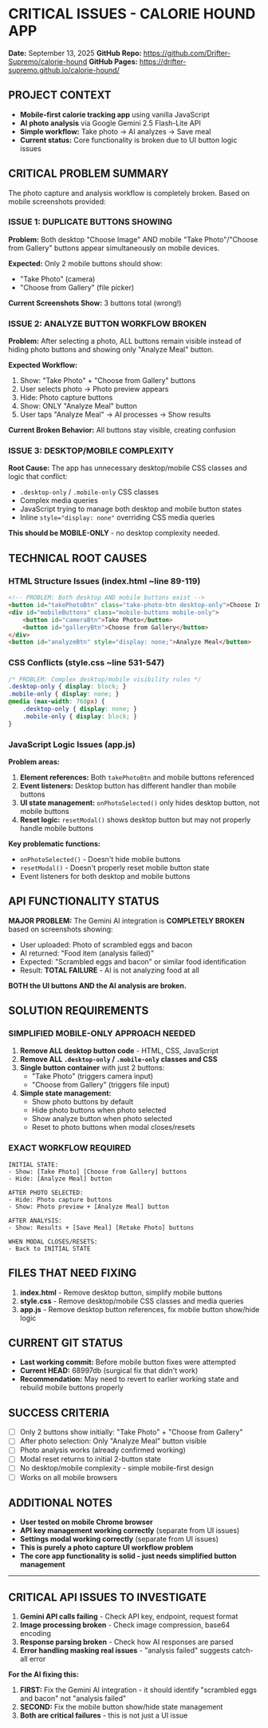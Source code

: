 # CRITICAL ISSUES - CALORIE HOUND APP
**Date:** September 13, 2025
**GitHub Repo:** https://github.com/Drifter-Supremo/calorie-hound
**GitHub Pages:** https://drifter-supremo.github.io/calorie-hound/

## PROJECT CONTEXT
- **Mobile-first calorie tracking app** using vanilla JavaScript
- **AI photo analysis** via Google Gemini 2.5 Flash-Lite API
- **Simple workflow:** Take photo → AI analyzes → Save meal
- **Current status:** Core functionality is broken due to UI button logic issues

## CRITICAL PROBLEM SUMMARY
The photo capture and analysis workflow is completely broken. Based on mobile screenshots provided:

### ISSUE 1: DUPLICATE BUTTONS SHOWING
**Problem:** Both desktop "Choose Image" AND mobile "Take Photo"/"Choose from Gallery" buttons appear simultaneously on mobile devices.

**Expected:** Only 2 mobile buttons should show:
- "Take Photo" (camera)
- "Choose from Gallery" (file picker)

**Current Screenshots Show:** 3 buttons total (wrong!)

### ISSUE 2: ANALYZE BUTTON WORKFLOW BROKEN
**Problem:** After selecting a photo, ALL buttons remain visible instead of hiding photo buttons and showing only "Analyze Meal" button.

**Expected Workflow:**
1. Show: "Take Photo" + "Choose from Gallery" buttons
2. User selects photo → Photo preview appears
3. Hide: Photo capture buttons
4. Show: ONLY "Analyze Meal" button
5. User taps "Analyze Meal" → AI processes → Show results

**Current Broken Behavior:** All buttons stay visible, creating confusion

### ISSUE 3: DESKTOP/MOBILE COMPLEXITY
**Root Cause:** The app has unnecessary desktop/mobile CSS classes and logic that conflict:
- `.desktop-only` / `.mobile-only` CSS classes
- Complex media queries
- JavaScript trying to manage both desktop and mobile button states
- Inline `style="display: none"` overriding CSS media queries

**This should be MOBILE-ONLY** - no desktop complexity needed.

## TECHNICAL ROOT CAUSES

### HTML Structure Issues (index.html ~line 89-119)
```html
<!-- PROBLEM: Both desktop AND mobile buttons exist -->
<button id="takePhotoBtn" class="take-photo-btn desktop-only">Choose Image</button>
<div id="mobileButtons" class="mobile-buttons mobile-only">
    <button id="cameraBtn">Take Photo</button>
    <button id="galleryBtn">Choose from Gallery</button>
</div>
<button id="analyzeBtn" style="display: none;">Analyze Meal</button>
```

### CSS Conflicts (style.css ~line 531-547)
```css
/* PROBLEM: Complex desktop/mobile visibility rules */
.desktop-only { display: block; }
.mobile-only { display: none; }
@media (max-width: 768px) {
    .desktop-only { display: none; }
    .mobile-only { display: block; }
}
```

### JavaScript Logic Issues (app.js)
**Problem areas:**
1. **Element references:** Both `takePhotoBtn` and mobile buttons referenced
2. **Event listeners:** Desktop button has different handler than mobile buttons
3. **UI state management:** `onPhotoSelected()` only hides desktop button, not mobile buttons
4. **Reset logic:** `resetModal()` shows desktop button but may not properly handle mobile buttons

**Key problematic functions:**
- `onPhotoSelected()` - Doesn't hide mobile buttons
- `resetModal()` - Doesn't properly reset mobile button state
- Event listeners for both desktop and mobile buttons

## API FUNCTIONALITY STATUS
**MAJOR PROBLEM:** The Gemini AI integration is **COMPLETELY BROKEN** based on screenshots showing:
- User uploaded: Photo of scrambled eggs and bacon
- AI returned: "Food item (analysis failed)"
- Expected: "Scrambled eggs and bacon" or similar food identification
- Result: **TOTAL FAILURE** - AI is not analyzing food at all

**BOTH the UI buttons AND the AI analysis are broken.**

## SOLUTION REQUIREMENTS

### SIMPLIFIED MOBILE-ONLY APPROACH NEEDED
1. **Remove ALL desktop button code** - HTML, CSS, JavaScript
2. **Remove ALL `.desktop-only` / `.mobile-only` classes and CSS**
3. **Single button container** with just 2 buttons:
   - "Take Photo" (triggers camera input)
   - "Choose from Gallery" (triggers file input)
4. **Simple state management:**
   - Show photo buttons by default
   - Hide photo buttons when photo selected
   - Show analyze button when photo selected
   - Reset to photo buttons when modal closes/resets

### EXACT WORKFLOW REQUIRED
```
INITIAL STATE:
- Show: [Take Photo] [Choose from Gallery] buttons
- Hide: [Analyze Meal] button

AFTER PHOTO SELECTED:
- Hide: Photo capture buttons
- Show: Photo preview + [Analyze Meal] button

AFTER ANALYSIS:
- Show: Results + [Save Meal] [Retake Photo] buttons

WHEN MODAL CLOSES/RESETS:
- Back to INITIAL STATE
```

## FILES THAT NEED FIXING
1. **index.html** - Remove desktop button, simplify mobile buttons
2. **style.css** - Remove desktop/mobile CSS classes and media queries
3. **app.js** - Remove desktop button references, fix mobile button show/hide logic

## CURRENT GIT STATUS
- **Last working commit:** Before mobile button fixes were attempted
- **Current HEAD:** 68997db (surgical fix that didn't work)
- **Recommendation:** May need to revert to earlier working state and rebuild mobile buttons properly

## SUCCESS CRITERIA
- [ ] Only 2 buttons show initially: "Take Photo" + "Choose from Gallery"
- [ ] After photo selection: Only "Analyze Meal" button visible
- [ ] Photo analysis works (already confirmed working)
- [ ] Modal reset returns to initial 2-button state
- [ ] No desktop/mobile complexity - simple mobile-first design
- [ ] Works on all mobile browsers

## ADDITIONAL NOTES
- **User tested on mobile Chrome browser**
- **API key management working correctly** (separate from UI issues)
- **Settings modal working correctly** (separate from UI issues)
- **This is purely a photo capture UI workflow problem**
- **The core app functionality is solid - just needs simplified button management**

---

## CRITICAL API ISSUES TO INVESTIGATE
1. **Gemini API calls failing** - Check API key, endpoint, request format
2. **Image processing broken** - Check image compression, base64 encoding
3. **Response parsing broken** - Check how AI responses are parsed
4. **Error handling masking real issues** - "analysis failed" suggests catch-all error

**For the AI fixing this:**
1. **FIRST:** Fix the Gemini AI integration - it should identify "scrambled eggs and bacon" not "analysis failed"
2. **SECOND:** Fix the mobile button show/hide state management
3. **Both are critical failures** - this is not just a UI issue